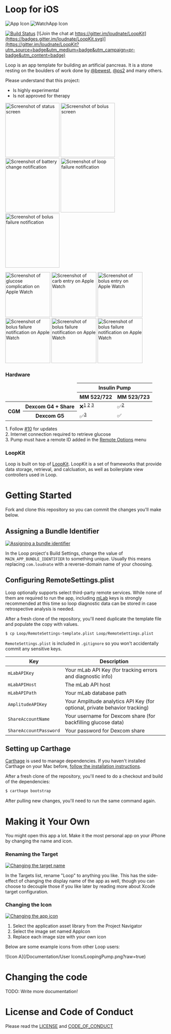 # Loop for iOS

![App Icon](https://raw.githubusercontent.com/loudnate/Loop/master/Loop/Assets.xcassets/AppIcon.appiconset/40%402x.png) ![WatchApp Icon](https://raw.githubusercontent.com/loudnate/Loop/master/WatchApp/Assets.xcassets/AppIcon.appiconset/watch-40%402x.png)

[![Build Status](https://travis-ci.org/loudnate/Loop.svg?branch=master)](https://travis-ci.org/loudnate/Loop)
[![Join the chat at https://gitter.im/loudnate/LoopKit](https://badges.gitter.im/loudnate/LoopKit.svg)](https://gitter.im/loudnate/LoopKit?utm_source=badge&utm_medium=badge&utm_campaign=pr-badge&utm_content=badge)

Loop is an app template for building an artificial pancreas. It is a stone resting on the boulders of work done by [@bewest](https://github.com/bewest/decoding-carelink), [@ps2](https://github.com/ps2/rileylink) and many others.

Please understand that this project:
- Is highly experimental
- Is not approved for therapy

<a href="https://raw.githubusercontent.com/loudnate/Loop/master/Documentation/Screenshots/Phone%20Graphs.png"><img src="https://raw.githubusercontent.com/loudnate/Loop/master/Documentation/Screenshots/Phone%20Graphs.png" alt="Screenshot of status screen" width="170"></a>
<a href="https://raw.githubusercontent.com/loudnate/Loop/master/Documentation/Screenshots/Phone%20Bolus.png"><img src="https://raw.githubusercontent.com/loudnate/Loop/master/Documentation/Screenshots/Phone%20Bolus.png" alt="Screenshot of bolus screen" width="170"></a>
<a href="https://raw.githubusercontent.com/loudnate/Loop/master/Documentation/Screenshots/Phone%20Notification%20Battery.png"><img src="https://raw.githubusercontent.com/loudnate/Loop/master/Documentation/Screenshots/Phone%20Notification%20Battery.png" alt="Screenshot of battery change notification" width="170"></a>
<a href="https://raw.githubusercontent.com/loudnate/Loop/master/Documentation/Screenshots/Phone%20Notification%20Loop%20Failure.png"><img src="https://raw.githubusercontent.com/loudnate/Loop/master/Documentation/Screenshots/Phone%20Notification%20Loop%20Failure.png" alt="Screenshot of loop failure notification" width="170"></a>
<a href="https://raw.githubusercontent.com/loudnate/Loop/master/Documentation/Screenshots/Phone%20Notification%20Bolus%20Failure.png"><img src="https://raw.githubusercontent.com/loudnate/Loop/master/Documentation/Screenshots/Phone%20Notification%20Bolus%20Failure.png" alt="Screenshot of bolus failure notification" width="170"></a>

<a href="https://raw.githubusercontent.com/loudnate/Loop/master/Documentation/Screenshots/Watch%20Complication.png"><img src="https://raw.githubusercontent.com/loudnate/Loop/master/Documentation/Screenshots/Watch%20Complication.png" alt="Screenshot of glucose complication on Apple Watch" width="141"></a>
<a href="https://raw.githubusercontent.com/loudnate/Loop/master/Documentation/Screenshots/Watch%20Carb%20Entry.png"><img src="https://raw.githubusercontent.com/loudnate/Loop/master/Documentation/Screenshots/Watch%20Carb%20Entry.png" alt="Screenshot of carb entry on Apple Watch" width="141"></a>
<a href="https://raw.githubusercontent.com/loudnate/Loop/master/Documentation/Screenshots/Watch%20Bolus.png"><img src="https://raw.githubusercontent.com/loudnate/Loop/master/Documentation/Screenshots/Watch%20Bolus.png" alt="Screenshot of bolus entry on Apple Watch" width="141"></a>
<a href="https://raw.githubusercontent.com/loudnate/Loop/master/Documentation/Screenshots/Watch%20Notification%20Battery.png"><img src="https://raw.githubusercontent.com/loudnate/Loop/master/Documentation/Screenshots/Watch%20Notification%20Battery.png" alt="Screenshot of bolus failure notification on Apple Watch" width="141"></a>
<a href="https://raw.githubusercontent.com/loudnate/Loop/master/Documentation/Screenshots/Watch%20Notification%20Reservoir.png"><img src="https://raw.githubusercontent.com/loudnate/Loop/master/Documentation/Screenshots/Watch%20Notification%20Reservoir.png" alt="Screenshot of bolus failure notification on Apple Watch" width="141"></a>
<a href="https://raw.githubusercontent.com/loudnate/Loop/master/Documentation/Screenshots/Watch%20Notification%20Bolus%20Failure.png"><img src="https://raw.githubusercontent.com/loudnate/Loop/master/Documentation/Screenshots/Watch%20Notification%20Bolus%20Failure.png" alt="Screenshot of bolus failure notification on Apple Watch" width="141"></a>

### Hardware

<table>
  <thead>
    <tr>
      <td colspan="2" rowspan="2"></td>
      <th colspan="2">Insulin Pump</th>
    </tr>
    <tr>
      <th>MM 522/722</th>
      <th>MM 523/723</th>
    </tr>
  </thead>
  <tbody>
    <tr>
      <th rowspan="2">CGM</th>
      <th>Dexcom G4 + Share</th>
      <td>❌<sup><a href="#hw1">1</a> <a href="#hw2">2</a> <a href="#hw3">3</a></sup></td>
      <td>✅<sup><a href="#hw2">2</a></sup></td>
    </tr>
    <tr>
      <th>Dexcom G5</th>
      <td>✅<sup><a href="#hw3">3</a></sup></td>
      <td>✅</td>
    </tr>
  </tbody>
</table>

<a name="hw1">1</a>. Follow [#10](https://github.com/loudnate/Loop/issues/10) for updates
<br/><a name="hw2">2</a>. Internet connection required to retrieve glucose
<br/><a name="hw3">3</a>. Pump must have a remote ID added in the [Remote Options](https://www.medtronicdiabetes.com/sites/default/files/library/download-library/workbooks/x22_menu_map.pdf) menu

### LoopKit

Loop is built on top of [LoopKit](https://github.com/loudnate/LoopKit). LoopKit is a set of frameworks that provide data storage, retrieval, and calcluation, as well as boilerplate view controllers used in Loop.

# Getting Started

Fork and clone this repository so you can commit the changes you'll make below.

## Assigning a Bundle Identifier

[![Assigning a bundle identifier](https://raw.githubusercontent.com/loudnate/Loop/master/Documentation/Assigning%20a%20bundle%20identifier.png)](https://raw.githubusercontent.com/loudnate/Loop/master/Documentation/Assigning%20a%20bundle%20identifier.png)

In the Loop project's Build Settings, change the value of `MAIN_APP_BUNDLE_IDENTIFIER` to something unique. Usually this means replacing `com.loudnate` with a reverse-domain name of your choosing.

## Configuring RemoteSettings.plist

Loop optionally supports select third-party remote services. While none of them are required to run the app, including [mLab](https://mlab.com) keys is strongly recommended at this time so loop diagnostic data can be stored in case retrospective analysis is needed.

After a fresh clone of the repository, you'll need duplicate the template file and populate the copy with values.

```bash
$ cp Loop/RemoteSettings-template.plist Loop/RemoteSettings.plist
```

`RemoteSettings.plist` is included in `.gitignore` so you won't accidentally commit any sensitive keys.

| Key                    | Description
| ---------------------- | -------------
| `mLabAPIKey`           | Your mLab API Key (for tracking errors and diagnostic info)
| `mLabAPIHost`          | The mLab API host
| `mLabAPIPath`          | Your mLab database path
| `AmplitudeAPIKey`      | Your Amplitude analytics API Key (for optional, private behavior tracking)
| `ShareAccountName`     | Your username for Dexcom share (for backfilling glucose data)
| `ShareAccountPassword` | Your password for Dexcom share

## Setting up Carthage

[Carthage](https://github.com/carthage/carthage) is used to manage dependencies. If you haven't installed Carthage on your Mac before, [follow the installation instructions](https://github.com/carthage/carthage#installing-carthage).

After a fresh clone of the repository, you'll need to do a checkout and build of the dependencies:

```bash
$ carthage bootstrap
```

After pulling new changes, you'll need to run the same command again.

# Making it Your Own

You might open this app a lot. Make it the most personal app on your iPhone by changing the name and icon.

### Renaming the Target

[![Changing the target name](https://raw.githubusercontent.com/loudnate/Loop/master/Documentation/Changing%20the%20target%20name.png)](https://raw.githubusercontent.com/loudnate/Loop/master/Documentation/Changing%20the%20target%20name.png)

In the Targets list, rename "Loop" to anything you like. This has the side-effect of changing the display name of the app as well, though you can choose to decouple those if you like later by reading more about Xcode target configuration.

### Changing the Icon

[![Changing the app icon](https://raw.githubusercontent.com/loudnate/Loop/master/Documentation/Changing%20the%20app%20icon.png)](https://raw.githubusercontent.com/loudnate/Loop/master/Documentation/Changing%20the%20app%20icon.png)

1. Select the application asset library from the Project Navigator
2. Select the image set named AppIcon
3. Replace each image size with your own icon

Below are some example icons from other Loop users:

![Icon A](/Documentation/User Icons/LoopingPump.png?raw=true)

# Changing the code

TODO: Write more documentation!

# License and Code of Conduct

Please read the [LICENSE](https://github.com/loudnate/naterade-ios/blob/master/LICENSE) and [CODE_OF_CONDUCT](https://github.com/loudnate/naterade-ios/blob/master/CODE_OF_CONDUCT.md)
